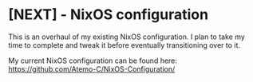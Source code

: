 # \[NEXT\] - NixOS configuration
This is an overhaul of my existing NixOS configuration. I plan to take my time to complete and tweak it before eventually transitioning over to it.

My current NixOS configuration can be found here: \
https://github.com/Atemo-C/NixOS-Configuration/
